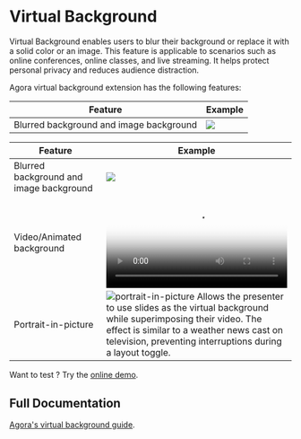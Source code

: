 # Virtual Background

Virtual Background enables users to blur their background or replace it with a solid color or an image. This feature is applicable to scenarios such as online conferences, online classes, and live streaming. It helps protect personal privacy and reduces audience distraction.

Agora virtual background extension has the following features:

|  Feature  |  Example |
| ---- | ---- |
|  Blurred background and image background   |   ![](https://web-cdn.agora.io/docs-files/1647325748630)   |


|  Feature  |  Example |
| ---- | ---- |
| Blurred background and image background   |   ![](https://web-cdn.agora.io/docs-files/1647325748630)   |
| Video/Animated background   |   <video src="https://web-cdn.agora.io/docs-files/1654508267206" poster="https://web-cdn.agora.io/docs-files/1654571689670"  controls width="100%" height="auto">Your browser does not support the <code>video</code>  element.</video>   |
| Portrait-in-picture   | ![portrait-in-picture](/portrait-in-picture.png) Allows the presenter to use slides as the virtual background while superimposing their video. The effect is similar to a weather news cast on television, preventing interruptions during a layout toggle.   |

Want to test <Vg k="RTEE_VB" />? Try the <a href="https://webdemo.agora.io/virtualBackground/index.html">online demo</a>.

## Full Documentation

[Agora's virtual background guide](https://docs.agora.io/en/video-calling/enable-features/virtual-background?platform=web).